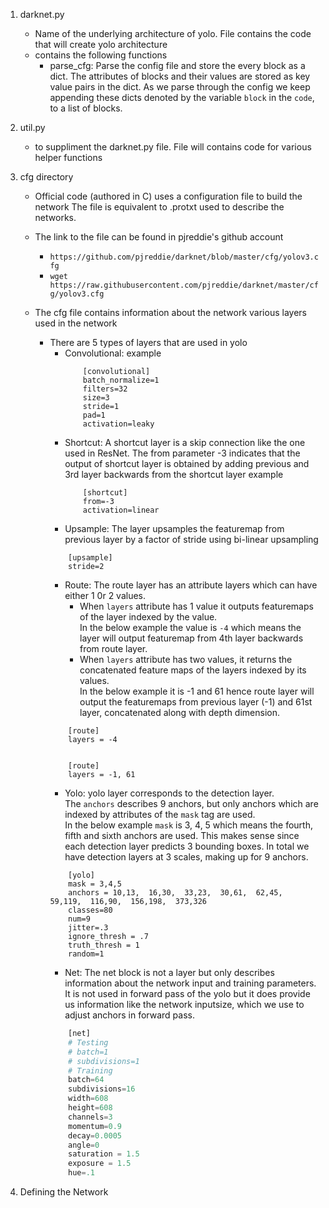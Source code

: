 
1) darknet.py
    * Name of the underlying architecture of yolo. 
    File contains the code that will create yolo architecture
    * contains the following functions
        * parse_cfg: Parse the config file and store the every block as a dict. 
        The attributes of blocks and their values are stored as key value pairs in the dict.
        As we parse through the config we keep appending these dicts denoted by the variable `block` in the `code`, to a list of blocks.
    
2) util.py  
    * to suppliment the darknet.py file.
    File will contains code for various helper functions
    
3) cfg directory
    * Official code (authored in C) uses a configuration file to build the network
    The file is equivalent to .protxt used to describe the networks.
    * The link to the file can be found in pjreddie's github account
        * `https://github.com/pjreddie/darknet/blob/master/cfg/yolov3.cfg` 
        * `wget https://raw.githubusercontent.com/pjreddie/darknet/master/cfg/yolov3.cfg`
        
    * The cfg file contains information about the network various layers used in the network
        * There are 5 types of layers that are used in yolo
            * Convolutional:
                example
                ```
                    [convolutional]
                    batch_normalize=1
                    filters=32
                    size=3
                    stride=1
                    pad=1
                    activation=leaky
                ```
            * Shortcut: A shortcut layer is a skip connection like the one used in ResNet.
            The from parameter -3 indicates that the output of shortcut layer is obtained 
            by adding previous and 3rd layer backwards from the shortcut layer
                example
                ```
                    [shortcut]
                    from=-3
                    activation=linear
                ```
            * Upsample: The layer upsamples the featuremap from previous layer by a 
            factor of stride using bi-linear upsampling
            ```
                [upsample]
                stride=2
            ```
            * Route: The route layer has an attribute layers which can have either 1 0r 2 values.  
                * When `layers` attribute has 1 value it outputs featuremaps of the layer indexed by the value.  
                In the below example the value is `-4` which means the layer will output featuremap from 4th layer backwards from route layer. 
                * When `layers` attribute has two values, it returns the concatenated feature maps of the layers indexed by its values.  
                In the below example it is -1 and 61 hence route layer will output the featuremaps from previous layer (-1) and 61st layer, concatenated along with depth dimension.  
            ```
                [route]
                layers = -4
                
                
                [route]
                layers = -1, 61
            ```
            * Yolo: yolo layer corresponds to the detection layer.  
            The `anchors` describes 9 anchors, but only anchors which are indexed by attributes of the `mask` tag are used.  
            In the below example `mask` is 3, 4, 5 which means the fourth, fifth and sixth anchors are used. This makes sense since each detection layer predicts 3 bounding boxes.
            In total we have detection layers at 3 scales, making up for 9 anchors.
            ```
                [yolo]
                mask = 3,4,5
                anchors = 10,13,  16,30,  33,23,  30,61,  62,45,  59,119,  116,90,  156,198,  373,326
                classes=80
                num=9
                jitter=.3
                ignore_thresh = .7
                truth_thresh = 1
                random=1
            ```
            * Net: The net block is not a layer but only describes information about the network input and training parameters.  
            It is not used in forward pass of the yolo but it does provide us information like the network inputsize, which we use to adjust anchors in forward pass.  
            ```python
                [net]
                # Testing
                # batch=1
                # subdivisions=1
                # Training
                batch=64
                subdivisions=16
                width=608
                height=608
                channels=3
                momentum=0.9
                decay=0.0005
                angle=0
                saturation = 1.5
                exposure = 1.5
                hue=.1
            ```                          
4)  Defining the Network 